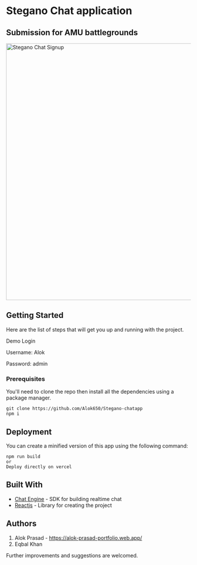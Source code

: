 # Stegano Chat application
## Submission for AMU battlegrounds

<a href="https://stegano-chatapp.vercel.app/">
    <img alt="Stegano Chat Signup" src="https://www.linkpicture.com/q/P1_2.png" width = "600" height = "700"/>
</a>

## Getting Started

Here are the list of steps that will get you up and running with the project.

Demo Login

Username: Alok

Password: admin

### Prerequisites

You'll need to clone the repo then install all the dependencies using a package manager.


```
git clone https://github.com/Alok650/Stegano-chatapp
npm i
```

## Deployment

You can create a minified version of this app using the following command:
```
npm run build
or 
Deploy directly on vercel
```

## Built With

* [Chat Engine](https://www.pubnub.com/docs/chat-engine/getting-started) - SDK for building realtime chat
* [Reactjs](https://reactjs.org/) - Library for creating the project


## Authors
1. Alok Prasad - https://alok-prasad-portfolio.web.app/
2. Eqbal Khan


Further improvements and suggestions are welcomed.
